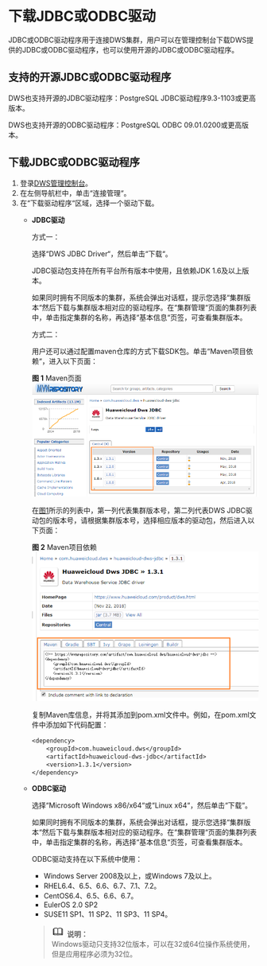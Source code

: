 # 下载JDBC或ODBC驱动<a name="dws_01_0032"></a>

JDBC或ODBC驱动程序用于连接DWS集群，用户可以在管理控制台下载DWS提供的JDBC或ODBC驱动程序，也可以使用开源的JDBC或ODBC驱动程序。

## 支持的开源JDBC或ODBC驱动程序<a name="section583116715476"></a>

DWS也支持开源的JDBC驱动程序：PostgreSQL JDBC驱动程序9.3-1103或更高版本。

DWS也支持开源的ODBC驱动程序：PostgreSQL ODBC 09.01.0200或更高版本。

## 下载JDBC或ODBC驱动程序<a name="section8483877102527"></a>

1.  登录[DWS管理控制台](https://console.huaweicloud.com/dws)。
2.  在左侧导航栏中，单击“连接管理“。
3.  在“下载驱动程序“区域，选择一个驱动下载。
    -   **JDBC驱动**

        方式一：

        选择“DWS JDBC Driver“，然后单击“下载“。

        JDBC驱动包支持在所有平台所有版本中使用，且依赖JDK 1.6及以上版本。

        如果同时拥有不同版本的集群，系统会弹出对话框，提示您选择“集群版本“然后下载与集群版本相对应的驱动程序。在“集群管理“页面的集群列表中，单击指定集群的名称，再选择“基本信息“页签，可查看集群版本。

        方式二：

        用户还可以通过配置maven仓库的方式下载SDK包。单击“Maven项目依赖“，进入以下页面：

        **图 1**  Maven页面<a name="fig13562256111919"></a>  
        ![](figures/Maven页面.png "Maven页面")

        在[图1](#fig13562256111919)所示的列表中，第一列代表集群版本号，第二列代表DWS JDBC驱动包的版本号，请根据集群版本号，选择相应版本的驱动包，然后进入以下页面：

        **图 2**  Maven项目依赖<a name="fig101154223208"></a>  
        ![](figures/Maven项目依赖.png "Maven项目依赖")

        复制Maven库信息，并将其添加到pom.xml文件中。例如，在pom.xml文件中添加如下代码配置：

        ```
        <dependency>
            <groupId>com.huaweicloud.dws</groupId>
            <artifactId>huaweicloud-dws-jdbc</artifactId>
            <version>1.3.1</version>
        </dependency>
        ```

    -   **ODBC驱动**

        选择“Microsoft Windows x86/x64“或“Linux x64“，然后单击“下载“。

        如果同时拥有不同版本的集群，系统会弹出对话框，提示您选择“集群版本“然后下载与集群版本相对应的驱动程序。在“集群管理“页面的集群列表中，单击指定集群的名称，再选择“基本信息“页签，可查看集群版本。

        ODBC驱动支持在以下系统中使用：

        -   Windows Server 2008及以上，或Windows 7及以上。
        -   RHEL6.4、6.5、6.6、6.7、7.1、7.2。
        -   CentOS6.4、6.5、6.6、6.7。
        -   EulerOS 2.0 SP2
        -   SUSE11 SP1、11 SP2、11 SP3、11 SP4。

        >![](public_sys-resources/icon-note.gif) **说明：**   
        >Windows驱动只支持32位版本，可以在32或64位操作系统使用，但是应用程序必须为32位。  



